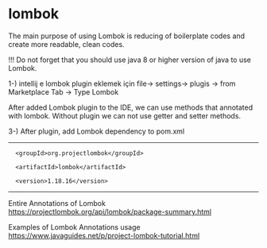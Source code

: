 # lombok
The main purpose of using Lombok is reducing of boilerplate codes and create more readable, clean codes.

!!! Do not forget that you should use java 8 or higher version of java to use Lombok.

1-) intellij e lombok plugin eklemek için file-> settings-> plugis -> from Marketplace Tab -> Type Lombok 

After added Lombok plugin to the IDE, we can use methods that annotated with lombok. Without plugin we can not use getter and setter methods.

3-) After plugin, add Lombok dependency to pom.xml

************************************

  <dependency>
  
      <groupId>org.projectlombok</groupId>
      
      <artifactId>lombok</artifactId>
      
      <version>1.18.16</version>
      
  </dependency>
  
*************************************
  
  Entire Annotations of Lombok
  https://projectlombok.org/api/lombok/package-summary.html
  
  
  Examples of Lombok Annotations usage
  https://www.javaguides.net/p/project-lombok-tutorial.html

